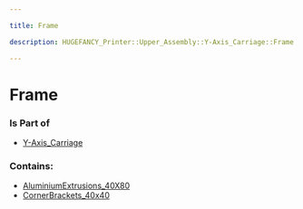 ```yaml
---

title: Frame

description: HUGEFANCY_Printer::Upper_Assembly::Y-Axis_Carriage::Frame

---
```

# Frame
<script>
    var geoarray = '{"AluminiumExtrusions_40X80": {}, "CornerBrackets_40x40": {}}';
</script>
<script>
    var basepath = '/assets/HUGEFANCY_Printer/Upper_Assembly/Y-Axis_Carriage/Frame/';
</script>
<link rel="stylesheet" href="/css/container.css">

<div id="container"></div>

<!-- these are the required scripts for the three.js scene -->
<script src="/lib/three.min.js"></script>
<script src="/lib/OrbitControls.js"></script>
<script src="/lib/RectAreaLightUniformsLib.js"></script>
<!-- this is your app's lib file -->
<script src="/lib/triceratops_app.js"></script>
### Is Part of
- [Y-Axis_Carriage](../Y-Axis_Carriage)  

### Contains:
- [AluminiumExtrusions_40X80](./Frame/AluminiumExtrusions_40X80)  
- [CornerBrackets_40x40](./Frame/CornerBrackets_40x40)

